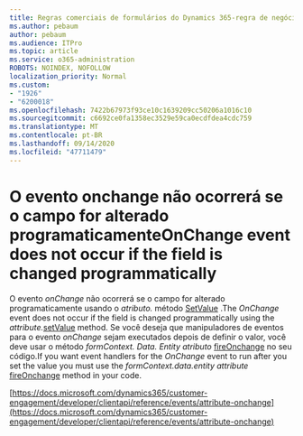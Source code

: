 ```yaml
---
title: Regras comerciais de formulários do Dynamics 365-regra de negócios não está sendo acionada para um formulário
ms.author: pebaum
author: pebaum
ms.audience: ITPro
ms.topic: article
ms.service: o365-administration
ROBOTS: NOINDEX, NOFOLLOW
localization_priority: Normal
ms.custom:
- "1926"
- "6200018"
ms.openlocfilehash: 7422b67973f93ce10c1639209cc50206a1016c10
ms.sourcegitcommit: c6692ce0fa1358ec3529e59ca0ecdfdea4cdc759
ms.translationtype: MT
ms.contentlocale: pt-BR
ms.lasthandoff: 09/14/2020
ms.locfileid: "47711479"
---
```

# <a name="onchange-event-does-not-occur-if-the-field-is-changed-programmatically"></a><span data-ttu-id="13181-102">O evento onchange não ocorrerá se o campo for alterado programaticamente</span><span class="sxs-lookup"><span data-stu-id="13181-102">OnChange event does not occur if the field is changed programmatically</span></span>

<span data-ttu-id="13181-103">O evento *onChange* não ocorrerá se o campo for alterado programaticamente usando o *atributo.* método [SetValue](https://docs.microsoft.com/dynamics365/customer-engagement/developer/clientapi/reference/attributes/setvalue) .</span><span class="sxs-lookup"><span data-stu-id="13181-103">The *OnChange* event does not occur if the field is changed programmatically using the *attribute.*[setValue](https://docs.microsoft.com/dynamics365/customer-engagement/developer/clientapi/reference/attributes/setvalue) method.</span></span> <span data-ttu-id="13181-104">Se você deseja que manipuladores de eventos para o evento *onChange* sejam executados depois de definir o valor, você deve usar o método *formContext. Data. Entity atributo* [fireOnchange](https://docs.microsoft.com/dynamics365/customer-engagement/developer/clientapi/reference/attributes/fireonchange) no seu código.</span><span class="sxs-lookup"><span data-stu-id="13181-104">If you want event handlers for the *OnChange* event to run after you set the value you must use the *formContext.data.entity attribute* [fireOnchange](https://docs.microsoft.com/dynamics365/customer-engagement/developer/clientapi/reference/attributes/fireonchange) method in your code.</span></span>

[https://docs.microsoft.com/dynamics365/customer-engagement/developer/clientapi/reference/events/attribute-onchange](https://docs.microsoft.com/dynamics365/customer-engagement/developer/clientapi/reference/events/attribute-onchange)
